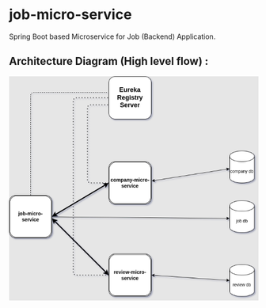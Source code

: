 # job-micro-service
Spring Boot based Microservice for Job (Backend) Application.


## Architecture Diagram (High level flow) :

![high-level-flow-of-job-microservice](images/0.job-service-diagram.png)

